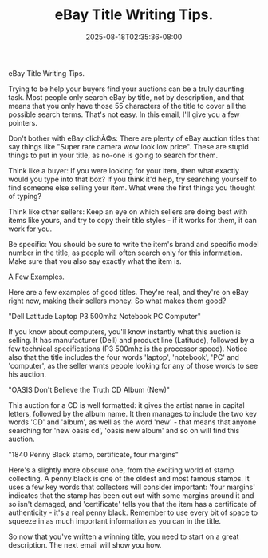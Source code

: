 ﻿---
title: "eBay Title Writing Tips."
date: 2025-08-18T02:35:36-08:00
description: "40 ebay articles Tips for Web Success"
featured_image: "/images/40 ebay articles.jpg"
tags: ["40 ebay articles"]
---

eBay Title Writing Tips.

Trying to be help your buyers find your auctions can be a truly daunting task. Most people only search eBay by title, not by description, and that means that you only have those 55 characters of the title to cover all the possible search terms. That's not easy. In this email, I'll give you a few pointers.

Don't bother with eBay clichÃ©s: There are plenty of eBay auction titles that say things like "Super rare camera wow look low price". These are stupid things to put in your title, as no-one is going to search for them.

Think like a buyer: If you were looking for your item, then what exactly would you type into that box? If you think it'd help, try searching yourself to find someone else selling your item. What were the first things you thought of typing?

Think like other sellers: Keep an eye on which sellers are doing best with items like yours, and try to copy their title styles - if it works for them, it can work for you.

Be specific: You should be sure to write the item's brand and specific model number in the title, as people will often search only for this information. Make sure that you also say exactly what the item is.

A Few Examples.

Here are a few examples of good titles. They're real, and they're on eBay right now, making their sellers money. So what makes them good?

"Dell Latitude Laptop P3 500mhz Notebook PC Computer"

If you know about computers, you'll know instantly what this auction is selling. It has manufacturer (Dell) and product line (Latitude), followed by a few technical specifications (P3 500mhz is the processor speed). Notice also that the title includes the four words 'laptop', 'notebook', 'PC' and 'computer', as the seller wants people looking for any of those words to see his auction.

"OASIS Don't Believe the Truth CD Album (New)"

This auction for a CD is well formatted: it gives the artist name in capital letters, followed by the album name. It then manages to include the two key words 'CD' and 'album', as well as the word 'new' - that means that anyone searching for 'new oasis cd', 'oasis new album' and so on will find this auction.

"1840 Penny Black stamp, certificate, four margins"

Here's a slightly more obscure one, from the exciting world of stamp collecting. A penny black is one of the oldest and most famous stamps. It uses a few key words that collectors will consider important: 'four margins' indicates that the stamp has been cut out with some margins around it and so isn't damaged, and 'certificate' tells you that the item has a certificate of authenticity - it's a real penny black. Remember to use every bit of space to squeeze in as much important information as you can in the title.

So now that you've written a winning title, you need to start on a great description. The next email will show you how.

